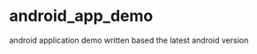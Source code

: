 android_app_demo
================

android application demo written based the latest android version

